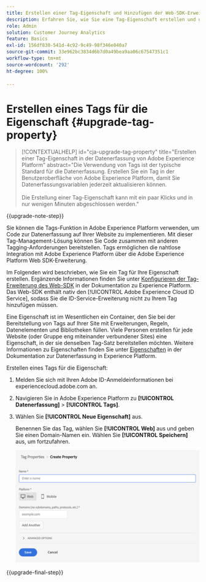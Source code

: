 ```yaml
---
title: Erstellen einer Tag-Eigenschaft und Hinzufügen der Web-SDK-Erweiterung
description: Erfahren Sie, wie Sie eine Tag-Eigenschaft erstellen und die Web-SDK-Erweiterung hinzufügen
role: Admin
solution: Customer Journey Analytics
feature: Basics
exl-id: 156df830-541d-4c92-9c49-98f346e040a7
source-git-commit: 33e962bc3834d6b7d0a49bea9aa06c67547351c1
workflow-type: tm+mt
source-wordcount: '292'
ht-degree: 100%

---
```


# Erstellen eines Tags für die Eigenschaft {#upgrade-tag-property}

<!-- markdownlint-disable MD034 -->

>[!CONTEXTUALHELP]
>id="cja-upgrade-tag-property"
>title="Erstellen einer Tag-Eigenschaft in der Datenerfassung von Adobe Experience Platform"
>abstract="Die Verwendung von Tags ist der typische Standard für die Datenerfassung. Erstellen Sie ein Tag in der Benutzeroberfläche von Adobe Experience Platform, damit Sie Datenerfassungsvariablen jederzeit aktualisieren können.<br><br>Die Erstellung einer Tag-Eigenschaft kann mit ein paar Klicks und in nur wenigen Minuten abgeschlossen werden."

<!-- markdownlint-enable MD034 -->

{{upgrade-note-step}}

Sie können die Tags-Funktion in Adobe Experience Platform verwenden, um Code zur Datenerfassung auf Ihrer Website zu implementieren. Mit dieser Tag-Management-Lösung können Sie Code zusammen mit anderen Tagging-Anforderungen bereitstellen. Tags ermöglichen die nahtlose Integration mit Adobe Experience Platform über die Adobe Experience Platform Web SDK-Erweiterung.

Im Folgenden wird beschrieben, wie Sie ein Tag für Ihre Eigenschaft erstellen. Ergänzende Informationen finden Sie unter [Konfigurieren der Tag-Erweiterung des Web-SDK](https://experienceleague.adobe.com/de/docs/experience-platform/tags/extensions/client/web-sdk/web-sdk-extension-configuration) in der Dokumentation zu Experience Platform. Das Web-SDK enthält nativ den [!UICONTROL Adobe Experience Cloud ID Service], sodass Sie die ID-Service-Erweiterung nicht zu Ihrem Tag hinzufügen müssen.

Eine Eigenschaft ist im Wesentlichen ein Container, den Sie bei der Bereitstellung von Tags auf Ihrer Site mit Erweiterungen, Regeln, Datenelementen und Bibliotheken füllen. Viele Personen erstellen für jede Website (oder Gruppe eng miteinander verbundener Sites) eine Eigenschaft, in der sie denselben Tag-Satz bereitstellen möchten. Weitere Informationen zu Eigenschaften finden Sie unter [Eigenschaften](https://experienceleague.adobe.com/de/docs/experience-platform/tags/admin/companies-and-properties) in der Dokumentation zur Datenerfassung in Experience Platform.

Erstellen eines Tags für die Eigenschaft:

1. Melden Sie sich mit Ihren Adobe ID-Anmeldeinformationen bei experiencecloud.adobe.com an.

1. Navigieren Sie in Adobe Experience Platform zu **[!UICONTROL Datenerfassung]** > **[!UICONTROL Tags]**.

1. Wählen Sie **[!UICONTROL Neue Eigenschaft]** aus.

   Benennen Sie das Tag, wählen Sie **[!UICONTROL Web]** aus und geben Sie einen Domain-Namen ein. Wählen Sie **[!UICONTROL Speichern]** aus, um fortzufahren.

   ![Erstellen einer Eigenschaft](assets/create-property.png)

{{upgrade-final-step}}
